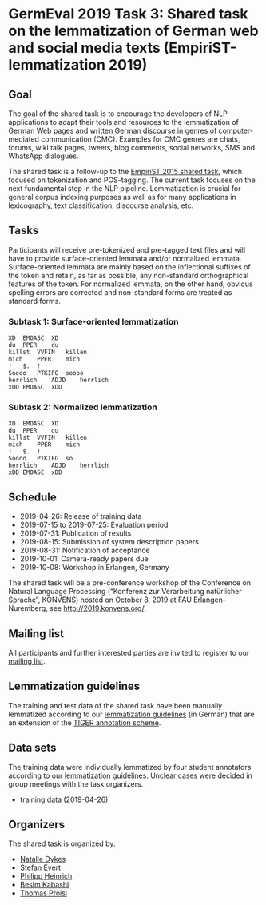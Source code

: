 # GermEval 2019 Task 3: Shared task on the lemmatization of German web and social media texts (EmpiriST-lemmatization 2019) #

## Goal ##

The goal of the shared task is to encourage the developers of NLP
applications to adapt their tools and resources to the lemmatization
of German Web pages and written German discourse in genres of
computer-mediated communication (CMC). Examples for CMC genres are
chats, forums, wiki talk pages, tweets, blog comments, social
networks, SMS and WhatsApp dialogues.

The shared task is a follow-up to the [EmpiriST 2015 shared
task](https://sites.google.com/site/empirist2015/), which focused on
tokenization and POS-tagging. The current task focuses on the next
fundamental step in the NLP pipeline. Lemmatization is crucial for
general corpus indexing purposes as well as for many applications in
lexicography, text classification, discourse analysis, etc.

## Tasks ##

Participants will receive pre-tokenized and pre-tagged text files
and will have to provide surface-oriented lemmata and/or
normalized lemmata. Surface-oriented lemmata are mainly based on
the inflectional suffixes of the token and retain, as far as
possible, any non-standard orthographical features of the
token. For normalized lemmata, on the other hand, obvious
spelling errors are corrected and non-standard forms are treated
as standard forms.

### Subtask 1: Surface-oriented lemmatization ###

    XD	EMOASC	XD
    du	PPER	du
    killst	VVFIN	killen
    mich	PPER	mich
    !	$.	!
    Soooo	PTKIFG	soooo
    herrlich	ADJD	herrlich
    xDD	EMOASC	xDD


### Subtask 2: Normalized lemmatization ###

    XD	EMOASC	XD
    du	PPER	du
    killst	VVFIN	killen
    mich	PPER	mich
    !	$.	!
    Soooo	PTKIFG	so
    herrlich	ADJD	herrlich
    xDD	EMOASC	xDD


## Schedule ##

  * 2019-04-26: Release of training data
  * 2019-07-15 to 2019-07-25: Evaluation period
  * 2019-07-31: Publication of results
  * 2019-08-15: Submission of system description papers
  * 2019-08-31: Notification of acceptance
  * 2019-10-01: Camera-ready papers due
  * 2019-10-08: Workshop in Erlangen, Germany

The shared task will be a pre-conference workshop of the Conference on
Natural Language Processing (“Konferenz zur Verarbeitung natürlicher
Sprache”, KONVENS) hosted on October 8, 2019 at FAU
Erlangen-Nuremberg, see <http://2019.konvens.org/>.

## Mailing list ##

All participants and further interested parties are invited to
register to our [mailing
list](https://lists.fau.de/cgi-bin/listinfo/workshop-lemmatisierung).

## Lemmatization guidelines ##

The training and test data of the shared task have been manually
lemmatized according to our [lemmatization
guidelines](doc/lemmatisierungsrichtlinien.pdf) (in German) that are
an extension of the [TIGER annotation
scheme](http://www.ims.uni-stuttgart.de/forschung/ressourcen/korpora/TIGERCorpus/annotation/tiger_scheme-morph.pdf).

## Data sets ##

The training data were individually lemmatized by four student
annotators according to our [lemmatization
guidelines](doc/lemmatisierungsrichtlinien.pdf). Unclear cases were
decided in group meetings with the task organizers.

  * [training data](data/empirist-lemmatization_training_data_2019-04-26.zip) (2019-04-26)

## Organizers ##

The shared task is organized by:

  * [Natalie Dykes](https://www.germanistik.phil.fau.de/person/natalie-dykes/)
  * [Stefan Evert](http://www.stefan-evert.de/)
  * [Philipp Heinrich](https://philipp-heinrich.eu/)
  * [Besim Kabashi](http://besim-kabashi.net/)
  * [Thomas Proisl](https://thomas-proisl.de/)
